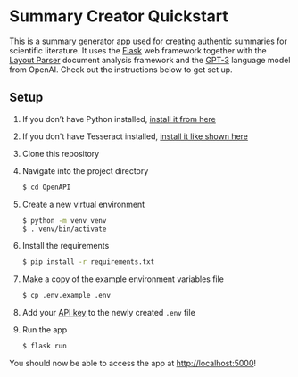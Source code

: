 # Summary Creator Quickstart

This is a summary generator app used for creating authentic summaries for scientific literature. It uses the [Flask](https://flask.palletsprojects.com/en/2.0.x/) web framework together with the [Layout Parser](https://layout-parser.github.io/) document analysis framework and the [GPT-3](https://openai.com/api/) language model from OpenAI. Check out the instructions below to get set up.

## Setup

1. If you don’t have Python installed, [install it from here](https://www.python.org/downloads/)

2. If you don't have Tesseract installed, [install it like shown here](https://tesseract-ocr.github.io/tessdoc/Installation.html)

3. Clone this repository

4. Navigate into the project directory

   ```bash
   $ cd OpenAPI
   ```

5. Create a new virtual environment

   ```bash
   $ python -m venv venv
   $ . venv/bin/activate
   ```

6. Install the requirements

   ```bash
   $ pip install -r requirements.txt
   ```

7. Make a copy of the example environment variables file

   ```bash
   $ cp .env.example .env
   ```

8. Add your [API key](https://beta.openai.com/account/api-keys) to the newly created `.env` file

9. Run the app

   ```bash
   $ flask run
   ```

You should now be able to access the app at [http://localhost:5000](http://localhost:5000)!
